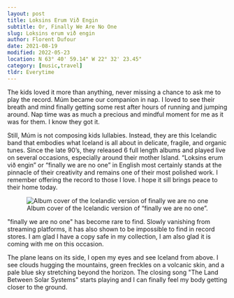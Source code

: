 ```yaml
---
layout: post
title: Loksins Erum Við Engin
subtitle: Or, Finally We Are No One
slug: Loksins erum við engin
author: Florent Dufour
date: 2021-08-19
modified: 2022-05-23
location: N 63° 40' 59.14" W 22° 32' 23.45"
category: [music,travel]
tldr: Everytime
---
```


The kids loved it more than anything, never missing a chance to ask me to play the record. Múm became our companion in nap. I loved<!--more--> to see their breath and mind finally getting some rest after hours of running and jumping around. Nap time was as much a precious and mindful moment for me as it was for them. I know they got it.


Still, Múm is not composing kids lullabies. Instead, they are this Icelandic band that embodies what Iceland is all about in delicate, fragile, and organic tunes. Since the late 90’s, they released 6 full length albums and played live on several occasions, especially around their mother Island. “Loksins erum við engin” or “finally we are no one” in English most certainly stands at the pinnacle of their creativity and remains one of their most polished work. I remember offering the record to those I love. I hope it sill brings peace to their home today.

<center>
<figure>
  <img class="cover" src="{% link /assets/img/posts/2021-08-19-mum/mum-thumb.jpg %}" 
  alt="Album cover of the Icelandic version of finally we are no one"/>
  <figcaption>Album cover of the Icelandic version of “finally we are no one”.</figcaption>
</figure>
</center>

"finally we are no one" has become rare to find. Slowly vanishing from streaming platforms, it has also shown to be impossible to find in record stores. I am glad I have a copy safe in my collection, I am also glad it is coming with me on this occasion.

The plane leans on its side, I open my eyes and see Iceland from above. I see clouds hugging the mountains, green freckles on a volcanic skin, and a pale blue sky stretching beyond the horizon. The closing song "The Land Between Solar Systems" starts playing and I can finally feel my body getting closer to the ground.